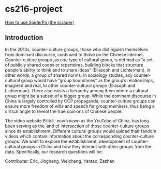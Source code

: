 # cs216-project

[How to use SpiderPa (the scraper)](HowToUseSpiderPa/HowTo.md)

## Introduction

  In the 2010s, counter-culture groups, those who distinguish themselves from dominant discourse, continued to thrive on the Chinese Internet. Counter-culture groups ,as one type of cultural group, is defined as “a set of publicly shared codes or repertoires, building blocks that structure people's ability to think and to share ideas” (Eliasoph and Lichterman), in other words, a group of shared norms. In sociology studies, any counter-cultural group would have “group boundaries” as the group’s relationships, imagined and real, to other counter-cultural groups (Eliasoph and Lichterman). There also exists a hierarchy among them where a cultural group might be a subset of a bigger group. While the dominant discourse in China is largely controlled by CCP propaganda, counter-culture groups can ensure more freedom of wills and speech for group members, thus being a critical angle to reveal the true opinions of Chinese people.

  The video website Bilibili, now known as the YouTube of China, has long been serving as the land of intersection of those counter-culture groups since its establishment. Different cultural groups would upload their fandom videos which contain information about the corresponding counter-culture groups. We want to explore the establishment, development of counter-cultural groups in China and how they interact with other groups from the data. Specifically, our research questions will be:

Contributer: Eric, Jingheng, Weicheng, Yantao, Zezhen
